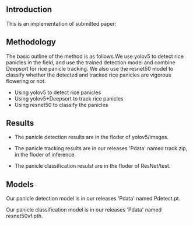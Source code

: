 ## Introduction

This is an implementation of submitted paper:



## Methodology

The basic outline of the method is as follows.We use yolov5 to detect rice panicles in the field, and use the trained detection model and combine Deepsort for rice panicle tracking. We also use the resnet50 model to classify whether the detected and tracked rice panicles are vigorous flowering or not.
- Using yolov5 to detect rice panicles
- Using yolov5+Deepsort to track rice panicles
- Using resnet50 to classify the panicles

 ## Results
 - The panicle detection results are in the floder of yolov5/images.
 
 - The panicle tracking results are in our releases 'Pdata' named  track.zip, in the floder of inference.
 
 - The panicle classification resulst are in the floder of ResNet/test.
 
## Models
Our panicle detection model is in our releases 'Pdata' named Pdetect.pt.

Our panicle classification model is in our releases 'Pdata' named resnet50vf.pth.

